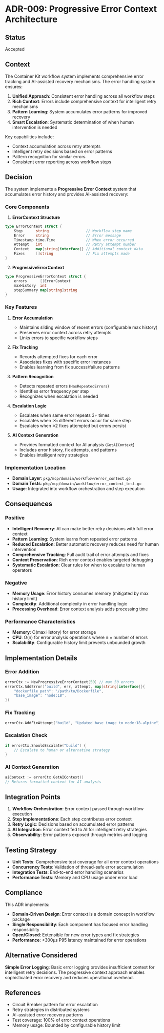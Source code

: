 # ADR-009: Progressive Error Context Architecture

## Status
Accepted

## Context
The Container Kit workflow system implements comprehensive error tracking and AI-assisted recovery mechanisms. The error handling system ensures:

1. **Unified Approach**: Consistent error handling across all workflow steps
2. **Rich Context**: Errors include comprehensive context for intelligent retry mechanisms
3. **Pattern Learning**: System accumulates error patterns for improved recovery
4. **Smart Escalation**: Systematic determination of when human intervention is needed

Key capabilities include:
- Context accumulation across retry attempts
- Intelligent retry decisions based on error patterns
- Pattern recognition for similar errors
- Consistent error reporting across workflow steps

## Decision
The system implements a **Progressive Error Context** system that accumulates error history and provides AI-assisted recovery:

### Core Components

1. **ErrorContext Structure**
```go
type ErrorContext struct {
    Step      string                 // Workflow step name
    Error     string                 // Error message
    Timestamp time.Time              // When error occurred
    Attempt   int                    // Retry attempt number
    Context   map[string]interface{} // Additional context data
    Fixes     []string               // Fix attempts made
}
```

2. **ProgressiveErrorContext**
```go
type ProgressiveErrorContext struct {
    errors      []ErrorContext
    maxHistory  int
    stepSummary map[string]string
}
```

### Key Features

1. **Error Accumulation**
   - Maintains sliding window of recent errors (configurable max history)
   - Preserves error context across retry attempts
   - Links errors to specific workflow steps

2. **Fix Tracking**
   - Records attempted fixes for each error
   - Associates fixes with specific error instances
   - Enables learning from fix success/failure patterns

3. **Pattern Recognition**
   - Detects repeated errors (`HasRepeatedErrors`)
   - Identifies error frequency per step
   - Recognizes when escalation is needed

4. **Escalation Logic**
   - Escalates when same error repeats 3+ times
   - Escalates when >5 different errors occur for same step
   - Escalates when ≥2 fixes attempted but errors persist

5. **AI Context Generation**
   - Provides formatted context for AI analysis (`GetAIContext`)
   - Includes error history, fix attempts, and patterns
   - Enables intelligent retry strategies

### Implementation Location
- **Domain Layer**: `pkg/mcp/domain/workflow/error_context.go`
- **Domain Tests**: `pkg/mcp/domain/workflow/error_context_test.go`
- **Usage**: Integrated into workflow orchestration and step execution

## Consequences

### Positive
- **Intelligent Recovery**: AI can make better retry decisions with full error context
- **Pattern Learning**: System learns from repeated error patterns
- **Reduced Escalation**: Better automatic recovery reduces need for human intervention
- **Comprehensive Tracking**: Full audit trail of error attempts and fixes
- **Context Preservation**: Rich error context enables targeted debugging
- **Systematic Escalation**: Clear rules for when to escalate to human operators

### Negative
- **Memory Usage**: Error history consumes memory (mitigated by max history limit)
- **Complexity**: Additional complexity in error handling logic
- **Processing Overhead**: Error context analysis adds processing time

### Performance Characteristics
- **Memory**: O(maxHistory) for error storage
- **CPU**: O(n) for error analysis operations where n = number of errors
- **Scalability**: Configurable history limit prevents unbounded growth

## Implementation Details

### Error Addition
```go
errorCtx := NewProgressiveErrorContext(50) // max 50 errors
errorCtx.AddError("build", err, attempt, map[string]interface{}{
    "dockerfile_path": "/path/to/Dockerfile",
    "base_image": "node:18",
})
```

### Fix Tracking
```go
errorCtx.AddFixAttempt("build", "Updated base image to node:18-alpine")
```

### Escalation Check
```go
if errorCtx.ShouldEscalate("build") {
    // Escalate to human or alternative strategy
}
```

### AI Context Generation
```go
aiContext := errorCtx.GetAIContext()
// Returns formatted context for AI analysis
```

## Integration Points

1. **Workflow Orchestration**: Error context passed through workflow execution
2. **Step Implementations**: Each step contributes error context
3. **Retry Logic**: Decisions based on accumulated error patterns
4. **AI Integration**: Error context fed to AI for intelligent retry strategies
5. **Observability**: Error patterns exposed through metrics and logging

## Testing Strategy
- **Unit Tests**: Comprehensive test coverage for all error context operations
- **Concurrency Tests**: Validation of thread-safe error accumulation
- **Integration Tests**: End-to-end error handling scenarios
- **Performance Tests**: Memory and CPU usage under error load

## Compliance
This ADR implements:
- **Domain-Driven Design**: Error context is a domain concept in workflow package
- **Single Responsibility**: Each component has focused error handling responsibility
- **Open/Closed**: Extensible for new error types and fix strategies
- **Performance**: <300μs P95 latency maintained for error operations

## Alternative Considered
**Simple Error Logging**: Basic error logging provides insufficient context for intelligent retry decisions. The progressive context approach enables sophisticated error recovery and reduces operational overhead.

## References
- Circuit Breaker pattern for error escalation
- Retry strategies in distributed systems
- AI-assisted error recovery patterns
- Test coverage: 100% of error context operations
- Memory usage: Bounded by configurable history limit